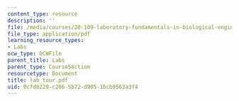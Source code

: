 ```yaml
---
content_type: resource
description: ''
file: /media/courses/20-109-laboratory-fundamentals-in-biological-engineering-fall-2007/0cfd0229c2865b72d9051bcb9563a3f4_lab_tour.pdf
file_type: application/pdf
learning_resource_types:
- Labs
ocw_type: OCWFile
parent_title: Labs
parent_type: CourseSection
resourcetype: Document
title: lab_tour.pdf
uid: 0cfd0229-c286-5b72-d905-1bcb9563a3f4
---
```

